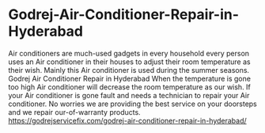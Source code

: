 # Godrej-Air-Conditioner-Repair-in-Hyderabad
Air conditioners are much-used gadgets in every household every person uses an Air conditioner in their houses to adjust their room temperature as their wish. Mainly this Air conditioner is used during the summer seasons. Godrej Air Conditioner Repair in Hyderabad When the temperature is gone too high Air conditioner will decrease the room temperature as our wish. If your Air conditioner is gone fault and needs a technician to repair your Air conditioner. No worries we are providing the best service on your doorsteps and we repair our-of-warranty products. https://godrejservicefix.com/godrej-air-conditioner-repair-in-hyderabad/
